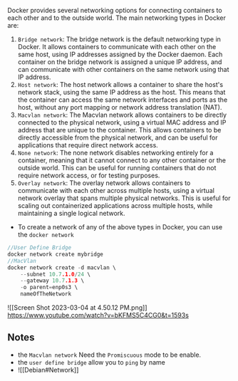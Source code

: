 Docker provides several networking options for connecting containers to each other and to the outside world. The main networking types in Docker are:

1.  `Bridge network`: The bridge network is the default networking type in Docker. It allows containers to communicate with each other on the same host, using IP addresses assigned by the Docker daemon. Each container on the bridge network is assigned a unique IP address, and can communicate with other containers on the same network using that IP address.
2. `Host network`: The host network allows a container to share the host's network stack, using the same IP address as the host. This means that the container can access the same network interfaces and ports as the host, without any port mapping or network address translation (NAT).
3. `Macvlan network`: The Macvlan network allows containers to be directly connected to the physical network, using a virtual MAC address and IP address that are unique to the container. This allows containers to be directly accessible from the physical network, and can be useful for applications that require direct network access.
4. `None network`: The none network disables networking entirely for a container, meaning that it cannot connect to any other container or the outside world. This can be useful for running containers that do not require network access, or for testing purposes.
5. `Overlay network`: The overlay network allows containers to communicate with each other across multiple hosts, using a virtual network overlay that spans multiple physical networks. This is useful for scaling out containerized applications across multiple hosts, while maintaining a single logical network.

- To create a network of any of the above types in Docker, you can use the `docker network`

```c
//User Define Bridge
docker network create mybridge
//MacVlan
docker network create -d macvlan \
	--subnet 10.7.1.0/24 \
	--gateway 10.7.1.3 \
	-o parent=enp0s3 \
	nameOfTheNetwork
```

![[Screen Shot 2023-03-04 at 4.50.12 PM.png]]
https://www.youtube.com/watch?v=bKFMS5C4CG0&t=1593s

## Notes

- the `Macvlan network` Need the `Promiscuous` mode to be enable.
- the `user define bridge` allow you to `ping` by name
- ![[Debian#Network]]